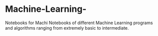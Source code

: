 # Machine-Learning-
Notebooks for Machi Notebooks of different Machine Learning programs and algorithms ranging from extremely basic to intermediate.
